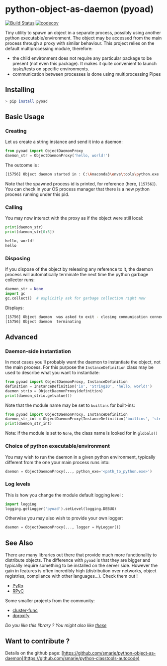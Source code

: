 # python-object-as-daemon (pyoad)

[![Build Status](https://travis-ci.org/smarie/python-object-as-daemon.svg?branch=master)](https://travis-ci.org/smarie/python-object-as-daemon) [![codecov](https://codecov.io/gh/smarie/python-object-as-daemon/branch/master/graph/badge.svg)](https://codecov.io/gh/smarie/python-object-as-daemon)

Tiny utility to spawn an object in a separate process, possibly using another python executable/environment. The object may be accessed from the main process through a proxy with similar behaviour. This project relies on the default multiprocessing module, therefore:

* the child environment does not require any particular package to be present (not even this package). It makes it quite convenient to launch tasks/tests on specific environments.
* communication between processes is done using multiprocessing Pipes

## Installing

```bash
> pip install pyoad
```

## Basic Usage

### Creating

Let us create a string instance and send it into a daemon:

```python
from pyoad import ObjectDaemonProxy
daemon_str = ObjectDaemonProxy('hello, world!')
```

The outcome is :

```bash
[15756] Object daemon started in : C:\Anaconda3\envs\tools\python.exe
```

Note that the spawned process id is printed, for reference (here, `[15756]`). You can check in your OS process manager that there is a new python process running under this pid.


### Calling
 
You may now interact with the proxy as if the object were still local:

```python
print(daemon_str)
print(daemon_str[0:5])
```

```bash
hello, world!
hello
```

### Disposing

If you dispose of the object by releasing any reference to it, the daemon process will automatically terminate the next time the python garbage collector runs:

```python
daemon_str = None
import gc
gc.collect()  # explicitly ask for garbage collection right now
```

Displays:

```bash
[15756] Object daemon  was asked to exit - closing communication connection
[15756] Object daemon  terminating
```

## Advanced

### Daemon-side instantiation

In most cases you'll probably want the daemon to instantiate the object, not the main process. For this purpose the `InstanceDefinition` class may be used to describe what you want to instantiate:

```python
from pyoad import ObjectDaemonProxy, InstanceDefinition
definition = InstanceDefinition('io', 'StringIO', 'hello, world!')
daemon_strio = ObjectDaemonProxy(definition)
print(daemon_strio.getvalue())
```

Note that the module name may be set to `builtins` for built-ins:

```python
from pyoad import ObjectDaemonProxy, InstanceDefinition
daemon_str_int = ObjectDaemonProxy(InstanceDefinition('builtins', 'str', 1))
print(daemon_str_int)
```

Note: if the module is set to `None`, the class name is looked for in `globals()`

### Choice of python executable/environment

You may wish to run the daemon in a given python environment, typically different from the one your main process runs into:

```python
daemon = ObjectDaemonProxy(..., python_exe='<path_to_python.exe>')
```


### Log levels

This is how you change the module default logging level : 

```python
import logging
logging.getLogger('pyoad').setLevel(logging.DEBUG)
```

Otherwise you may also wish to provide your own logger:

```python
daemon = ObjectDaemonProxy(..., logger = MyLogger())
```


## See Also

There are many libraries out there that provide much more functionality to distribute objects. The difference with `pyoad` is that they are bigger and typically require something to be installed on the server side. However the gain in features is often incredibly high (distribution over networks, object registries, compliance with other languages...). Check them out ! 

* [PyRo](https://pythonhosted.org/Pyro4/)
* [RPyC](https://rpyc.readthedocs.io/en/latest/)


Some smaller projects from the community:

* [cluster-func](https://pypi.python.org/pypi/cluster-func)
* [dproxify](https://pypi.python.org/pypi/dproxify)


*Do you like this library ? You might also like [these](https://github.com/smarie?utf8=%E2%9C%93&tab=repositories&q=&type=&language=python)* 

## Want to contribute ?

Details on the github page: [https://github.com/smarie/python-object-as-daemon](https://github.com/smarie/python-classtools-autocode) 